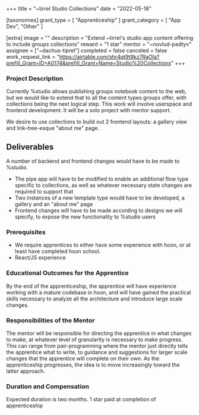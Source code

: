 +++
title = "~tirrel Studio Collections" 
date = "2022-05-18"

[taxonomies]
grant_type = [ "Apprenticeship" ]
grant_category = [ "App Dev", "Other" ]

[extra]
image = ""
description = "Extend ~tirrel's studio app content offering to include groups collections"
reward = "1 star"
mentor = "~novlud-padtyv"
assignee = ["~dachus-tiprel"]
completed = false
canceled = false
work_request_link = "https://airtable.com/shr4qt9t9kz7RaOIa?prefill_Grant+ID=A0174&prefill_Grant+Name=Studio%20Collections"
+++

### Project Description

Currently %studio allows publishing groups notebook content to the web, but we would like to extend that to all the content types groups offer, with collections being the next logical step. This work will involve userspace and frontend development. It will be a solo project with mentor support.

We desire to use collections to build out 2 frontend layouts: a gallery view and
link-tree-esque "about me" page.

## Deliverables

A number of backend and frontend changes would have to be made to %studio.
- The pipe app will have to be modified to enable an additional flow type
  specific to collections, as well as whatever necessary state changes are
  required to support that
- Two instances of a new template type would have to be developed, a gallery and
  an "about me" page
- Frontend changes will have to be made according to designs we will specify, to
  expose the new functionality to %studio users

### Prerequisites

- We require apprentices to either have some experience with hoon, or at least have completed hoon school.
- React/JS experience

### Educational Outcomes for the Apprentice

By the end of the apprenticeship, the apprentice will have experience working with a mature codebase in hoon, and will have gained the practical skills necessary to analyze all the architecture and introduce large scale changes.

### Responsibilities of the Mentor

The mentor will be responsible for directing the apprentice in what changes to make, at whatever level of granularity is necessary to make progress. This can range from pair-programming where the mentor just directly tells the apprentice what to write, to guidance and suggestions for larger scale changes that the apprentice will complete on their own. As the apprenticeship progresses, the idea is to move increasingly toward the latter approach.

### Duration and Compensation

Expected duration is two months.
1 star paid at completion of apprenticeship
